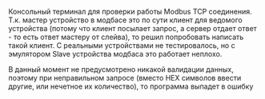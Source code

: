 Консольный терминал для проверки работы Modbus TCP соединения.
Т.к. мастер устройство в модбасе это по сути клиент для ведомого устройства (потому что клиент посылает запрос, а сервер отдает ответ - то есть ответ мастеру от слейва), то решил попробовать написать такой клиент. С реальными устройствами не тестировалось, но с эмулятором Slave устройства модбаса это работает неплохо.

В данный момент не предусмотрено никакой валидации данных, поэтому при неправильном запросе (вместо HEX символов ввести другие, или нечетное их количество), то программа выпадет в ошибку
 